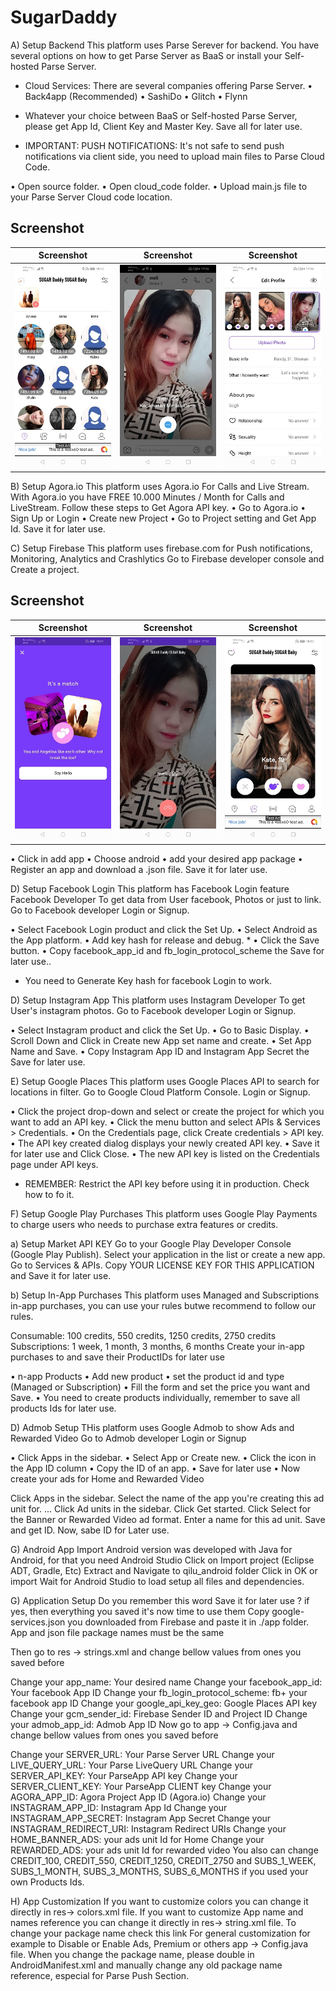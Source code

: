 # SugarDaddy

A) Setup Backend 
This platform uses Parse Serever for backend.
You have several options on how to get Parse Server as BaaS or install your Self-hosted Parse Server.

- Cloud Services: There are several companies offering Parse Server.
• Back4app (Recommended)
• SashiDo
• Glitch
• Flynn

- Whatever your choice between BaaS or Self-hosted Parse Server, please get App Id, Client Key and Master Key. Save all for later use.

* IMPORTANT: PUSH NOTIFICATIONS: It's not safe to send push notifications via client side, you need to upload main files to Parse Cloud Code.

• Open source folder.
• Open cloud_code folder.
• Upload main.js file to your Parse Server Cloud code location.

## Screenshot

|                Screenshot               |                 Screenshot            |               Screenshot              |
|:---------------------------------------:|:-------------------------------------:|:-------------------------------------:|
| ![screenshot](android/screenshots/screens_7.jpg)   | ![screenshot](android/screenshots/screen_3.jpg)     | ![screenshot](android/screenshots/screen_2.jpg)   |


B) Setup Agora.io 
This platform uses Agora.io For Calls and Live Stream.
With Agora.io you have FREE 10.000 Minutes / Month for Calls and LiveStream.
Follow these steps to Get Agora API key.
• Go to Agora.io
• Sign Up or Login
• Create new Project
• Go to Project setting and Get App Id. Save it for later use.

C) Setup Firebase 
This platform uses firebase.com for Push notifications, Monitoring, Analytics and Crashlytics
Go to Firebase developer console and Create a project.

## Screenshot

|                Screenshot               |                 Screenshot            |               Screenshot              |
|:---------------------------------------:|:-------------------------------------:|:-------------------------------------:|
| ![screenshot](android/screenshots/screens_5.jpg)   | ![screenshot](android/screenshots/screen_4.jpg)     | ![screenshot](android/screenshots/screens_6.jpg)   |

• Click in add app
• Choose android
• add your desired app package
• Register an app and download a .json file. Save it for later use.

D) Setup Facebook Login
This platform has Facebook Login feature Facebook Developer To get data from User facebook, Photos or just to link.
Go to Facebook developer Login or Signup.

• Select Facebook Login product and click the Set Up.
• Select Android as the App platform.
• Add key hash for release and debug. *
• Click the Save button.
• Copy facebook_app_id and fb_login_protocol_scheme the Save for later use..

* You need to Generate Key hash for facebook Login to work.

D) Setup Instagram App 
This platform uses Instagram Developer To get User's instagram photos.
Go to Facebook developer Login or Signup.

• Select Instagram product and click the Set Up.
• Go to Basic Display.
• Scroll Down and Click in Create new App set name and create.
• Set App Name and Save.
• Copy Instagram App ID and Instagram App Secret the Save for later use.

E) Setup Google Places 
This platform uses Google Places API to search for locations in filter.
Go to Google Cloud Platform Console. Login or Signup.

• Click the project drop-down and select or create the project for which you want to add an API key.
• Click the menu button and select APIs & Services > Credentials.
• On the Credentials page, click Create credentials > API key.
• The API key created dialog displays your newly created API key.
• Save it for later use and Click Close.
• The new API key is listed on the Credentials page under API keys.

* REMEMBER: Restrict the API key before using it in production. Check how to fo it.

F) Setup Google Play Purchases 
This platform uses Google Play Payments to charge users who needs to purchase extra features or credits.

a) Setup Market API KEY
Go to your Google Play Developer Console (Google Play Publish).
Select your application in the list or create a new app.
Go to Services & APIs.
Copy YOUR LICENSE KEY FOR THIS APPLICATION and Save it for later use.

b) Setup In-App Purchases
This platform uses Managed and Subscriptions in-app purchases, you can use your rules butwe recommend to follow our rules.

Consumable: 100 credits, 550 credits, 1250 credits, 2750 credits
Subscriptions: 1 week, 1 month, 3 months, 6 months
Create your in-app purchases to and save their ProductIDs for later use

• n-app Products
• Add new product
• set the product id and type (Managed or Subscription)
• Fill the form and set the price you want and Save.
• You need to create products individually, remember to save all products Ids for later use.

D) Admob Setup
THis platform uses Google Admob to show Ads and Rewarded Video
Go to Admob developer Login or Signup

• Click Apps in the sidebar.
• Select App or Create new.
• Click the icon in the App ID column
• Copy the ID of an app.
• Save for later use
• Now create your ads for Home and Rewarded Video

Click Apps in the sidebar.
Select the name of the app you're creating this ad unit for. ...
Click Ad units in the sidebar.
Click Get started.
Click Select for the Banner or Rewarded Video ad format.
Enter a name for this ad unit.
Save and get ID.
Now, sabe ID for Later use.

G) Android App Import 
Android version was developed with Java for Android, for that you need Android Studio
Click on Import project (Eclipse ADT, Gradle, Etc)
Extract and Navigate to qilu_android folder
Click in OK or import
Wait for Android Studio to load setup all files and dependencies.

G) Application Setup
Do you remember this word Save it for later use ? if yes, then everything you saved it's now time to use them
Copy google-services.json you downloaded from Firebase and paste it in ./app folder. App and json file package names must be the same

Then go to res -> strings.xml and change bellow values from ones you saved before

Change your app_name: Your desired name
Change your facebook_app_id: Your facebook App ID
Change your fb_login_protocol_scheme: fb+ your facebook app ID
Change your google_api_key_geo: Google Places API key
Change your gcm_sender_id: Firebase Sender ID and Project ID
Change your admob_app_id: Admob App ID
Now go to app -> Config.java and change bellow values from ones you saved before

Change your SERVER_URL: Your Parse Server URL
Change your LIVE_QUERY_URL: Your Parse LiveQuery URL
Change your SERVER_API_KEY: Your ParseApp API key
Change your SERVER_CLIENT_KEY: Your ParseApp CLIENT key
Change your AGORA_APP_ID: Agora Project App ID (Agora.io)
Change your INSTAGRAM_APP_ID: Instagram App Id
Change your INSTAGRAM_APP_SECRET: Instagram App Secret
Change your INSTAGRAM_REDIRECT_URI: Instagram Redirect URIs
Change your HOME_BANNER_ADS: your ads unit Id for Home
Change your REWARDED_ADS: your ads unit Id for rewarded video
You also can change CREDIT_100, CREDIT_550, CREDIT_1250, CREDIT_2750 and SUBS_1_WEEK, SUBS_1_MONTH, SUBS_3_MONTHS, SUBS_6_MONTHS if you used your own Products Ids.

H) App Customization 
If you want to customize colors you can change it directly in res-> colors.xml file.
If you want to customize App name and names reference you can change it directly in res-> string.xml file.
To change your package name check this link
For general customization for example to Disable or Enable Ads, Premium or others app -> Config.java file.
When you change the package name, please double in AndroidManifest.xml and manually change any old package name reference, especial for Parse Push Section.
